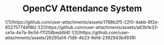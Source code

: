 <h1 align="center">OpenCV Attendance System</h1> 
![1](https://github.com/user-attachments/assets/1788b2f5-22f0-4abb-8f2e-852757744f8b)
![2](https://github.com/user-attachments/assets/a63b1e33-ce1a-4e7a-9e3d-f11258beddb8)
![3](https://github.com/user-attachments/assets/26295a14-f1d8-4b23-8efd-2392943b4939)
